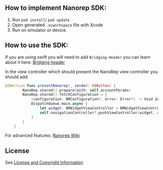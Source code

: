 
## How to implement Nanorep SDK:

1. Run `pod install`/ `pod update`
2. Open generated `.xcworkspace` file with Xcode
3. Run on simulator or device.


## How to use the SDK:
If you are using swift you will need to add `Bridging-Header` you can learn about it here:
[Bridging header](https://developer.apple.com/library/content/documentation/Swift/Conceptual/BuildingCocoaApps/MixandMatch.html)


In the view controller which should present the NanoRep view controller you should add:

```swift
@IBAction func presentNanorep(_ sender: UIButton) {
        NanoRep.shared().prepare(with: self.accountParams)
        NanoRep.shared().fetchConfiguration = {
            (configuration: NRConfiguration?, error: Error?) -> Void in
            DispatchQueue.main.async {
                let widget: NRWidgetViewController = NRWidgetViewController()
                self.navigationController?.pushViewController(widget, animated: true)
            }
        }
    }
```

For advanced features:
[Nanorep Wiki](https://github.com/nanorepsdk/NanorepUI/wiki)

## License

See [License and Copyright Information](https://github.com/nanorepsdk/NRSDK-iOS-Samples#license-and-copyright-information)
